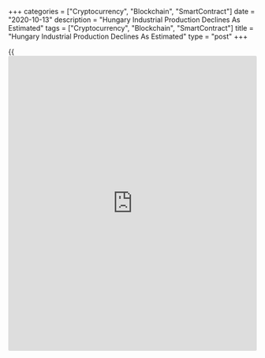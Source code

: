 +++
categories = ["Cryptocurrency", "Blockchain", "SmartContract"]
date = "2020-10-13"
description = "Hungary Industrial Production Declines As Estimated"
tags = ["Cryptocurrency", "Blockchain", "SmartContract"]
title = "Hungary Industrial Production Declines As Estimated"
type = "post"
+++

{{<iframe id="large-banner" src="https://www.bounty.group/#slide=16.0" width="100%" height="600" scrolling="no" style="border: 0px solid rgb(216, 221, 230); border-radius: 3px;">}}

Hungary's industrial production declined in August, as initially
estimated, final data from the Hungarian Central Statistical Office
showed on Tuesday.

Industrial production decreased a working-day adjusted 0.2 percent year-
on-year in August, following a 7.7 percent decrease in July, as
initially estimated.

The industrial production volume decreased 2.1 percent in August, as
estimated.

Output in manufacturing declined 1.6 percent. Production in mining and
quarrying and energy industry fell 33.0 percent and 1.6 percent,
respectively.

On a seasonally adjusted basis, industrial production rose 6.8 percent
monthly in August, after a 7.3 percent growth in the prior month, as
estimated.

For comments and feedback [contact](https://www.playgroundfx.com/contact/): editorial@rtt[news](https://www.letsplayfx.com/blog/forex-news-website/).com

[Economic News][1]

 **What parts of the world are seeing the best (and worst) economic
performances lately? Click[here][2] to check out our [Econ Scorecard][2]
and find out! See up-to-the-moment [ranking](https://www.playgroundfx.com/blog/crypto-exchange-ranking/)s for the best and worst
performers in [GDP][3], [unemployment rate][4], [inflation][5] and much
more.**

   1. www.rtt[news](https://www.letsplayfx.com/blog/forex-news-website/).com/Content/EconomicNews.aspx
   2. www.rtt[news](https://www.letsplayfx.com/blog/forex-news-website/).com/economic-scorecard/world-rank/PPI/highest-performance.aspx
   3. www.rtt[news](https://www.letsplayfx.com/blog/forex-news-website/).com/economic-scorecard/world-rank/GDP/highest-performance.aspx
   4. www.rtt[news](https://www.letsplayfx.com/blog/forex-news-website/).com/economic-scorecard/world-rank/unemployment-rate/lowest-performance.aspx
   5. www.rtt[news](https://www.letsplayfx.com/blog/forex-news-website/).com/economic-scorecard/world-rank/CPI/highest-performance.aspx